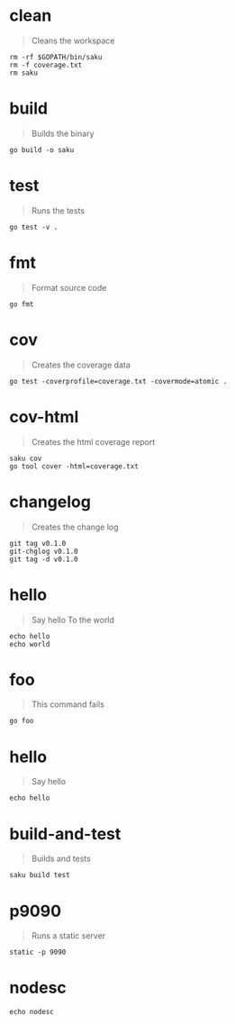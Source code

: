 # clean
> Cleans the workspace

    rm -rf $GOPATH/bin/saku
    rm -f coverage.txt
    rm saku

# build
> Builds the binary

    go build -o saku

# test
> Runs the tests

    go test -v .

# fmt
> Format source code

    go fmt

# cov
> Creates the coverage data

    go test -coverprofile=coverage.txt -covermode=atomic .

# cov-html
> Creates the html coverage report

    saku cov
    go tool cover -html=coverage.txt

# changelog
> Creates the change log

    git tag v0.1.0
    git-chglog v0.1.0
    git tag -d v0.1.0

# hello
> Say hello
> To the world

    echo hello
    echo world

# foo
> This command fails

    go foo

# hello
> Say hello

    echo hello

# build-and-test
> Builds and tests

    saku build test

# p9090
> Runs a static server

    static -p 9090

# nodesc

    echo nodesc
